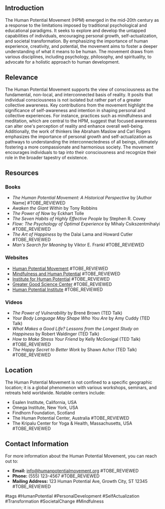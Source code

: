 ## Introduction
The Human Potential Movement (HPM) emerged in the mid-20th century as a response to the limitations imposed by traditional psychological and educational paradigms. It seeks to explore and develop the untapped capabilities of individuals, encouraging personal growth, self-actualization, and societal transformation. By emphasizing the importance of human experience, creativity, and potential, the movement aims to foster a deeper understanding of what it means to be human. The movement draws from various disciplines, including psychology, philosophy, and spirituality, to advocate for a holistic approach to human development.

## Relevance
The Human Potential Movement supports the view of consciousness as the fundamental, non-local, and interconnected basis of reality. It posits that individual consciousness is not isolated but rather part of a greater collective awareness. Key contributions from the movement highlight the significance of self-awareness and intention in shaping personal and collective experiences. For instance, practices such as mindfulness and meditation, which are central to the HPM, suggest that focused awareness can alter one's perception of reality and enhance overall well-being. Additionally, the work of thinkers like Abraham Maslow and Carl Rogers emphasizes the importance of personal growth and self-actualization as pathways to understanding the interconnectedness of all beings, ultimately fostering a more compassionate and harmonious society. The movement encourages individuals to tap into their consciousness and recognize their role in the broader tapestry of existence.

## Resources

### Books
- *The Human Potential Movement: A Historical Perspective* by [Author Name] #TOBE_REVIEWED
- *Awaken the Giant Within* by Tony Robbins
- *The Power of Now* by Eckhart Tolle
- *The Seven Habits of Highly Effective People* by Stephen R. Covey
- *Flow: The Psychology of Optimal Experience* by Mihaly Csikszentmihalyi #TOBE_REVIEWED
- *The Art of Happiness* by the Dalai Lama and Howard Cutler #TOBE_REVIEWED
- *Man's Search for Meaning* by Viktor E. Frankl #TOBE_REVIEWED

### Websites
- [Human Potential Movement](http://www.humanpotentialmovement.org) #TOBE_REVIEWED
- [Mindfulness and Human Potential](http://www.mindfulnessandhumanpotential.com) #TOBE_REVIEWED
- [Institute for Human Potential](http://www.instituteforhumanpotential.org) #TOBE_REVIEWED
- [Greater Good Science Center](https://greatergood.berkeley.edu) #TOBE_REVIEWED
- [Human Potential Institute](https://www.humanpotentialinstitute.com) #TOBE_REVIEWED

### Videos
- *The Power of Vulnerability* by Brené Brown (TED Talk)
- *Your Body Language May Shape Who You Are* by Amy Cuddy (TED Talk)
- *What Makes a Good Life? Lessons from the Longest Study on Happiness* by Robert Waldinger (TED Talk)
- *How to Make Stress Your Friend* by Kelly McGonigal (TED Talk) #TOBE_REVIEWED
- *The Happy Secret to Better Work* by Shawn Achor (TED Talk) #TOBE_REVIEWED

## Location
The Human Potential Movement is not confined to a specific geographic location; it is a global phenomenon with various workshops, seminars, and retreats held worldwide. Notable centers include:
- Esalen Institute, California, USA
- Omega Institute, New York, USA
- Findhorn Foundation, Scotland
- The Human Potential Center, Australia #TOBE_REVIEWED
- The Kripalu Center for Yoga & Health, Massachusetts, USA #TOBE_REVIEWED

## Contact Information
For more information about the Human Potential Movement, you can reach out to:
- **Email:** info@humanpotentialmovement.org #TOBE_REVIEWED
- **Phone:** (555) 123-4567 #TOBE_REVIEWED
- **Mailing Address:** 123 Human Potential Ave, Growth City, ST 12345 #TOBE_REVIEWED

#tags
#HumanPotential #PersonalDevelopment #SelfActualization #Transformation #SocietalChange #Mindfulness

